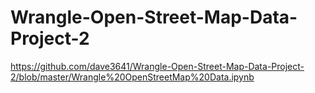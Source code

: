 # Wrangle-Open-Street-Map-Data-Project-2
https://github.com/dave3641/Wrangle-Open-Street-Map-Data-Project-2/blob/master/Wrangle%20OpenStreetMap%20Data.ipynb
